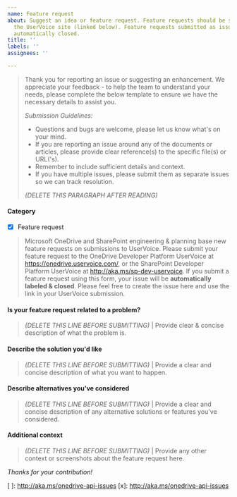 ```yaml
---
name: Feature request
about: Suggest an idea or feature request. Feature requests should be submitted to
  the UserVoice site (linked below). Feature requests submitted as issues will be
  automatically closed.
title: ''
labels: ''
assignees: ''

---
```


> Thank you for reporting an issue or suggesting an enhancement. We appreciate your feedback - to help the team to understand your needs, please complete the below template to ensure we have the necessary details to assist you.
>
> _Submission Guidelines:_
> - Questions and bugs are welcome, please let us know what's on your mind.
> - If you are reporting an issue around any of the documents or articles, please provide clear reference(s) to the specific file(s) or URL('s).
> - Remember to include sufficient details and context.
> - If you have multiple issues, please submit them as separate issues so we can track resolution.
>
> _(DELETE THIS PARAGRAPH AFTER READING)_
>

#### Category
- [x] Feature request

> Microsoft OneDrive and SharePoint engineering & planning base new feature requests on submissions to UserVoice.  Please submit your feature request to the OneDrive Developer Platform UserVoice at https://onedrive.uservoice.com/, or the SharePoint Developer Platform UserVoice at http://aka.ms/sp-dev-uservoice.
> If you submit a feature request using this form, your issue will be **automatically labeled & closed**. Please feel free to create the issue here and use the link in your UserVoice submission.

#### Is your feature request related to a problem?

> _(DELETE THIS LINE BEFORE SUBMITTING)_ | Provide clear & concise description of what the problem is.

#### Describe the solution you'd like

> _(DELETE THIS LINE BEFORE SUBMITTING)_ | Provide a clear and concise description of what you want to happen.

#### Describe alternatives you've considered

> _(DELETE THIS LINE BEFORE SUBMITTING)_ | Provide a clear and concise description of any alternative solutions or features you've considered.

#### Additional context

> _(DELETE THIS LINE BEFORE SUBMITTING)_ | Provide any other context or screenshots about the feature request here.

*Thanks for your contribution!*

[ ]: http://aka.ms/onedrive-api-issues
[x]: http://aka.ms/onedrive-api-issues
